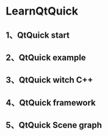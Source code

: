 # LearnQtQuick

## 1、QtQuick start

## 2、QtQuick example

## 3、QtQuick witch C++

## 4、QtQuick framework

## 5、QtQuick Scene graph

